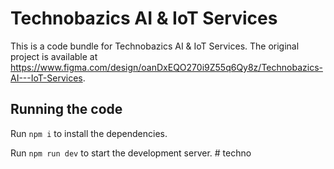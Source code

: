 
  # Technobazics AI & IoT Services

  This is a code bundle for Technobazics AI & IoT Services. The original project is available at https://www.figma.com/design/oanDxEQO270i9Z55q6Qy8z/Technobazics-AI---IoT-Services.

  ## Running the code

  Run `npm i` to install the dependencies.

  Run `npm run dev` to start the development server.
  #   t e c h n o  
 